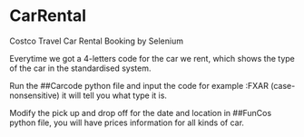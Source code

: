 # CarRental
Costco Travel Car Rental Booking  by  Selenium 



Everytime we got a 4-letters code for the car we rent, which shows the type of the car in  the standardised system.

Run the ##Carcode python file and input the code for example :FXAR (case-nonsensitive)  it will tell you what type it is.




Modify the pick up and drop off for the date and location in  ##FunCos python file, you will have prices information for all kinds of car.  
